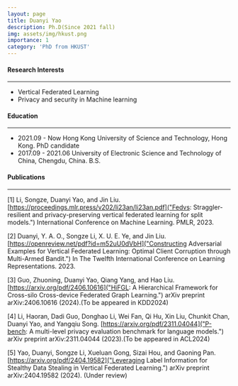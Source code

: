 ```yaml
---
layout: page
title: Duanyi Yao
description: Ph.D(Since 2021 fall)
img: assets/img/hkust.png
importance: 1
category: 'PhD from HKUST'
---
```


#### Research Interests
---
  - Vertical Federated Learning
  - Privacy and security in Machine learning

#### Education
---
- 2021.09 - Now Hong Kong University of Science and Technology, Hong Kong. PhD candidate
- 2017.09 - 2021.06  University of Electronic Science and Technology of China, Chengdu, China. B.S.

#### Publications
---
[1] Li, Songze, Duanyi Yao, and Jin Liu. [https://proceedings.mlr.press/v202/li23an/li23an.pdf]("Fedvs: Straggler-resilient and privacy-preserving vertical federated learning for split models.") International Conference on Machine Learning. PMLR, 2023.

[2] Duanyi, Y. A. O., Songze Li, X. U. E. Ye, and Jin Liu. [https://openreview.net/pdf?id=m52uU0dVbH]("Constructing Adversarial Examples for Vertical Federated Learning: Optimal Client Corruption through Multi-Armed Bandit.") In The Twelfth International Conference on Learning Representations. 2023.

[3] Guo, Zhuoning, Duanyi Yao, Qiang Yang, and Hao Liu. [https://arxiv.org/pdf/2406.10616]("HiFGL: A Hierarchical Framework for Cross-silo Cross-device Federated Graph Learning.") arXiv preprint arXiv:2406.10616 (2024).(To be appeared in KDD2024)

[4] Li, Haoran, Dadi Guo, Donghao Li, Wei Fan, Qi Hu, Xin Liu, Chunkit Chan, Duanyi Yao, and Yangqiu Song. [https://arxiv.org/pdf/2311.04044]("P-bench: A multi-level privacy evaluation benchmark for language models.") arXiv preprint arXiv:2311.04044 (2023).(To be appeared in ACL2024)

[5] Yao, Duanyi, Songze Li, Xueluan Gong, Sizai Hou, and Gaoning Pan. [https://arxiv.org/pdf/2404.19582]("Leveraging Label Information for Stealthy Data Stealing in Vertical Federated Learning.") arXiv preprint arXiv:2404.19582 (2024). (Under review)